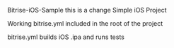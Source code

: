 Bitrise-iOS-Sample
this is a change
Simple iOS Project 

Working bitrise.yml included in the root of the project

bitrise.yml builds iOS .ipa and runs tests 
